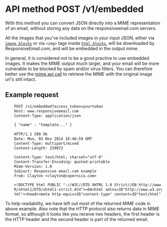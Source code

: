 # API method POST /v1/embedded

With this method you can convert JSON directly into a MIME representation of an
email, without storing any data on the responsiveemail.com servers.

All the images that you've included images in your input JSON, either via 
<a href="/support/json/block-image">`image blocks`</a> or via `<img>` tags
inside <a href="/support/json/block-html">`html blocks`</a>, will be 
downloaded by ResponsiveEmail.com, and will be embedded in the
output mime.

In general, it is considered not to be a good practive to use embedded 
images. It makes the MIME output much larger, and your email will be
more vulnerable to be blocked by spam and/or virus filters. You can 
therefore better use the <a href="/support/api/get-template-mime">mime
api call</a> to retrieve the MIME with the original image url's still
intact.


## Example request


````txt
    POST /v1/embedded?access_token=yourtoken
    Host: www.responsiveemail.com
    Content-Type: application/json
    
    { "name" : "template..." }
    
    HTTP/1.1 200 Ok
    Date: Mon, 03 Nov 2014 16:46:59 GMT
    Content-Type: multipart/mixed
    Content-Length: 239872
    
    Content-Type: text/html; charset="utf-8"
    Content-Transfer-Encoding: quoted-printable
    Mime-Version: 1.0
    Subject: Responsive email.com example
    From: Clayton <clayton@copernica.com>

    <!DOCTYPE html PUBLIC "-//W3C//DTD XHTML 1.0 Strict//EN http://www.w3.org/T=
    R/xhtml1/DTD/xhtml1-strict.dtd">=0A<html xmlns=3D"http://www.w3.org/1999/xh=
    tml"><head><meta http-equiv=3D"content-type" content=3D"text/html" charset=
````


To help readability, we have left out most of the returned MIME code in
above example. Also note that the HTTP protocol also returns data
in MIME format, so although it looks like you receive two headers, the
first header is the HTTP header and the second header is part of the returned email.
